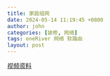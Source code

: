 ```yaml
---
title: 家庭组网
date: 2024-05-14 11:19:45 +0800
author: john
categories: [装修, 网络]
tags: oneRiver 网络 软路由
layout: post
---
```



[视频资料](CloudDocs/视频/家庭网络)
